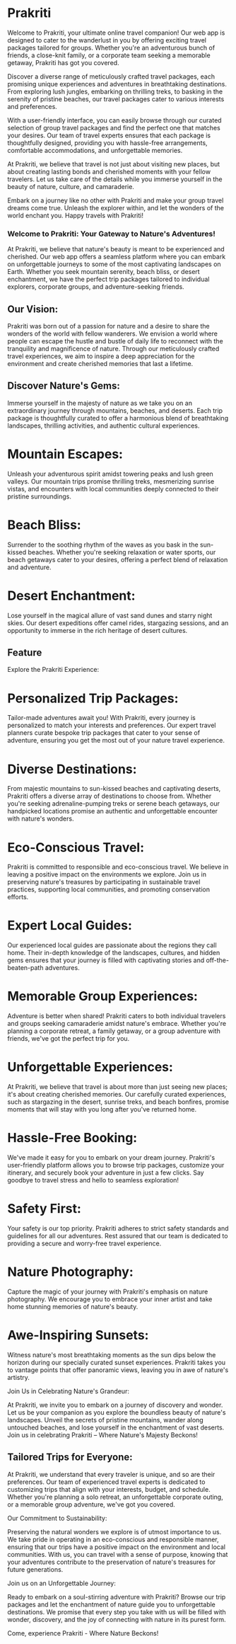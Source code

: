 # Prakriti

Welcome to Prakriti, your ultimate online travel companion! Our web app is designed to cater to the wanderlust in you by offering exciting travel packages tailored for groups. Whether you're an adventurous bunch of friends, a close-knit family, or a corporate team seeking a memorable getaway, Prakriti has got you covered.

Discover a diverse range of meticulously crafted travel packages, each promising unique experiences and adventures in breathtaking destinations. From exploring lush jungles, embarking on thrilling treks, to basking in the serenity of pristine beaches, our travel packages cater to various interests and preferences.

With a user-friendly interface, you can easily browse through our curated selection of group travel packages and find the perfect one that matches your desires. Our team of travel experts ensures that each package is thoughtfully designed, providing you with hassle-free arrangements, comfortable accommodations, and unforgettable memories.

At Prakriti, we believe that travel is not just about visiting new places, but about creating lasting bonds and cherished moments with your fellow travelers. Let us take care of the details while you immerse yourself in the beauty of nature, culture, and camaraderie.

Embark on a journey like no other with Prakriti and make your group travel dreams come true. Unleash the explorer within, and let the wonders of the world enchant you. Happy travels with Prakriti!

### Welcome to Prakriti: Your Gateway to Nature's Adventures!

At Prakriti, we believe that nature's beauty is meant to be experienced and cherished. Our web app offers a seamless platform where you can embark on unforgettable journeys to some of the most captivating landscapes on Earth. Whether you seek mountain serenity, beach bliss, or desert enchantment, we have the perfect trip packages tailored to individual explorers, corporate groups, and adventure-seeking friends.

## Our Vision:

Prakriti was born out of a passion for nature and a desire to share the wonders of the world with fellow wanderers. We envision a world where people can escape the hustle and bustle of daily life to reconnect with the tranquility and magnificence of nature. Through our meticulously crafted travel experiences, we aim to inspire a deep appreciation for the environment and create cherished memories that last a lifetime.

## Discover Nature's Gems:

Immerse yourself in the majesty of nature as we take you on an extraordinary journey through mountains, beaches, and deserts. Each trip package is thoughtfully curated to offer a harmonious blend of breathtaking landscapes, thrilling activities, and authentic cultural experiences.

# Mountain Escapes:

Unleash your adventurous spirit amidst towering peaks and lush green valleys. Our mountain trips promise thrilling treks, mesmerizing sunrise vistas, and encounters with local communities deeply connected to their pristine surroundings.

# Beach Bliss:

Surrender to the soothing rhythm of the waves as you bask in the sun-kissed beaches. Whether you're seeking relaxation or water sports, our beach getaways cater to your desires, offering a perfect blend of relaxation and adventure.

# Desert Enchantment:

Lose yourself in the magical allure of vast sand dunes and starry night skies. Our desert expeditions offer camel rides, stargazing sessions, and an opportunity to immerse in the rich heritage of desert cultures.

## Feature

Explore the Prakriti Experience:

# Personalized Trip Packages:

Tailor-made adventures await you! With Prakriti, every journey is personalized to match your interests and preferences. Our expert travel planners curate bespoke trip packages that cater to your sense of adventure, ensuring you get the most out of your nature travel experience.

# Diverse Destinations:

From majestic mountains to sun-kissed beaches and captivating deserts, Prakriti offers a diverse array of destinations to choose from. Whether you're seeking adrenaline-pumping treks or serene beach getaways, our handpicked locations promise an authentic and unforgettable encounter with nature's wonders.

# Eco-Conscious Travel:

Prakriti is committed to responsible and eco-conscious travel. We believe in leaving a positive impact on the environments we explore. Join us in preserving nature's treasures by participating in sustainable travel practices, supporting local communities, and promoting conservation efforts.

# Expert Local Guides:

Our experienced local guides are passionate about the regions they call home. Their in-depth knowledge of the landscapes, cultures, and hidden gems ensures that your journey is filled with captivating stories and off-the-beaten-path adventures.

# Memorable Group Experiences:

Adventure is better when shared! Prakriti caters to both individual travelers and groups seeking camaraderie amidst nature's embrace. Whether you're planning a corporate retreat, a family getaway, or a group adventure with friends, we've got the perfect trip for you.

# Unforgettable Experiences:
   At Prakriti, we believe that travel is about more than just seeing new places; it's about creating cherished memories. Our carefully curated experiences, such as stargazing in the desert, sunrise treks, and beach bonfires, promise moments that will stay with you long after you've returned home.

# Hassle-Free Booking:

We've made it easy for you to embark on your dream journey. Prakriti's user-friendly platform allows you to browse trip packages, customize your itinerary, and securely book your adventure in just a few clicks. Say goodbye to travel stress and hello to seamless exploration!

# Safety First:

Your safety is our top priority. Prakriti adheres to strict safety standards and guidelines for all our adventures. Rest assured that our team is dedicated to providing a secure and worry-free travel experience.

# Nature Photography:

Capture the magic of your journey with Prakriti's emphasis on nature photography. We encourage you to embrace your inner artist and take home stunning memories of nature's beauty.

# Awe-Inspiring Sunsets:

Witness nature's most breathtaking moments as the sun dips below the horizon during our specially curated sunset experiences. Prakriti takes you to vantage points that offer panoramic views, leaving you in awe of nature's artistry.

Join Us in Celebrating Nature's Grandeur:

At Prakriti, we invite you to embark on a journey of discovery and wonder. Let us be your companion as you explore the boundless beauty of nature's landscapes. Unveil the secrets of pristine mountains, wander along untouched beaches, and lose yourself in the enchantment of vast deserts. Join us in celebrating Prakriti – Where Nature's Majesty Beckons!

## Tailored Trips for Everyone:

At Prakriti, we understand that every traveler is unique, and so are their preferences. Our team of experienced travel experts is dedicated to customizing trips that align with your interests, budget, and schedule. Whether you're planning a solo retreat, an unforgettable corporate outing, or a memorable group adventure, we've got you covered.

Our Commitment to Sustainability:

Preserving the natural wonders we explore is of utmost importance to us. We take pride in operating in an eco-conscious and responsible manner, ensuring that our trips have a positive impact on the environment and local communities. With us, you can travel with a sense of purpose, knowing that your adventures contribute to the preservation of nature's treasures for future generations.

Join us on an Unforgettable Journey:

Ready to embark on a soul-stirring adventure with Prakriti? Browse our trip packages and let the enchantment of nature guide you to unforgettable destinations. We promise that every step you take with us will be filled with wonder, discovery, and the joy of connecting with nature in its purest form.

Come, experience Prakriti - Where Nature Beckons!
